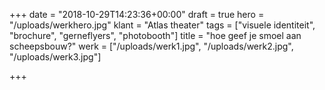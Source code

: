+++
date = "2018-10-29T14:23:36+00:00"
draft = true
hero = "/uploads/werkhero.jpg"
klant = "Atlas theater"
tags = ["visuele identiteit", "brochure", "gerneflyers", "photobooth"]
title = "hoe geef je smoel aan scheepsbouw?"
werk = ["/uploads/werk1.jpg", "/uploads/werk2.jpg", "/uploads/werk3.jpg"]

+++
